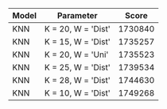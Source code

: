 | Model | Parameter              | Score        |
|-------|------------------------|--------------|
| KNN   | K = 20, W = 'Dist'     |  1730840     |
| KNN   | K = 15, W = 'Dist'     |  1735257     |
| KNN   | K = 20, W = 'Uni'      |  1735523     |
| KNN   | K = 25, W = 'Dist'     |  1739534     |
| KNN   | K = 28, W = 'Dist'     |  1744630     |
| KNN   | K = 10, W = 'Dist'     |  1749268     |

